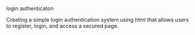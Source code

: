 login authenticaton

Creating a simple login authentication system using html that allows users to register, login, and access a secured page.
